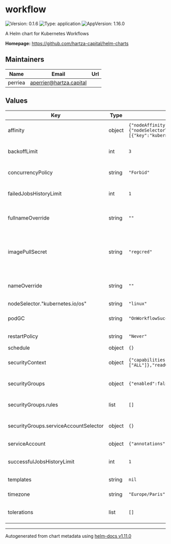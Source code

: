 # workflow

![Version: 0.1.6](https://img.shields.io/badge/Version-0.1.6-informational?style=flat-square) ![Type: application](https://img.shields.io/badge/Type-application-informational?style=flat-square) ![AppVersion: 1.16.0](https://img.shields.io/badge/AppVersion-1.16.0-informational?style=flat-square)

A Helm chart for Kubernetes Workflows

**Homepage:** <https://github.com/hartza-capital/helm-charts>

## Maintainers

| Name | Email | Url |
| ---- | ------ | --- |
| perriea | <aperrier@hartza.capital> |  |

## Values

| Key | Type | Default | Description |
|-----|------|---------|-------------|
| affinity | object | `{"nodeAffinity":{"requiredDuringSchedulingIgnoredDuringExecution":{"nodeSelectorTerms":[{"matchExpressions":[{"key":"kubernetes.io/arch","operator":"In","values":["arm64"]}]}]}}}` | affinity is an optional affinity to add to the container |
| backoffLimit | int | `3` | backoffLimit is the number of retries before considering the job failed |
| concurrencyPolicy | string | `"Forbid"` | concurrencyPolicy is the policy for handling concurrent jobs |
| failedJobsHistoryLimit | int | `1` | failedJobsHistoryLimit is the number of failed jobs to keep |
| fullnameOverride | string | `""` | fullnameOverride is an optional string to substitute for the full names of resources |
| imagePullSecret | string | `"regcred"` | imagePullSecrets is an optional list of references to secrets in the same namespace to use for pulling any of the images used by this Chart. |
| nameOverride | string | `""` | nameOverride is an optional string to substitute for the full names of resources |
| nodeSelector."kubernetes.io/os" | string | `"linux"` |  |
| podGC | string | `"OnWorkflowSuccess"` | podGC is the policy for handling pod garbage collection |
| restartPolicy | string | `"Never"` | restartPolicy is the policy for handling job failures |
| schedule | object | `{}` | schedule for workflow |
| securityContext | object | `{"capabilities":{"drop":["ALL"]},"readOnlyRootFilesystem":true,"runAsNonRoot":true,"runAsUser":1000}` | securityContext is an optional security context to add to the container |
| securityGroups | object | `{"enabled":false,"rules":[],"serviceAccountSelector":{}}` | securityGroups is an optional configuration for AWS security groups |
| securityGroups.rules | list | `[]` | rules is an optional list of rules to add to the security group |
| securityGroups.serviceAccountSelector | object | `{}` | serviceAccountSelector is an optional matchLabels to select the service account |
| serviceAccount | object | `{"annotations":{},"create":true,"extendedRole":false,"name":""}` | serviceAccount configuration |
| successfulJobsHistoryLimit | int | `1` | successfulJobsHistoryLimit is the number of successful jobs to keep |
| templates | string | `nil` | templates is a list of templates to run |
| timezone | string | `"Europe/Paris"` | timezone is the timezone to use for the schedule |
| tolerations | list | `[]` | tolerations is an optional list of tolerations to add to the container |

----------------------------------------------
Autogenerated from chart metadata using [helm-docs v1.11.0](https://github.com/norwoodj/helm-docs/releases/v1.11.0)
